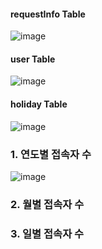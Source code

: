 #### requestInfo Table
![image](https://user-images.githubusercontent.com/75845861/131637509-ad72164c-0d02-4a42-9248-b7ca256cb2e0.png)


#### user Table
![image](https://user-images.githubusercontent.com/75845861/131637436-e8f092e0-dd78-4997-b619-0160108bc12d.png)

#### holiday Table
![image](https://user-images.githubusercontent.com/75845861/131614208-b18fbc87-0918-4982-ad73-dc7d41b98dce.png)



### 1. 연도별 접속자 수
![image](https://user-images.githubusercontent.com/75845861/131642337-dff09b8d-ab89-4492-910b-81502f3a7694.png)

### 2. 월별 접속자 수

### 3. 일별 접속자 수
